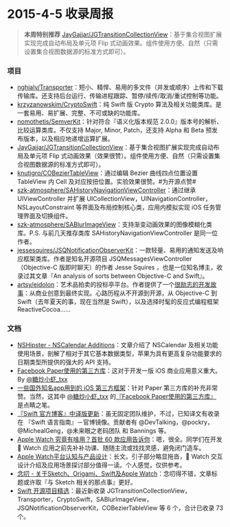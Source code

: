2015-4-5 收录周报
===
> **本周特别推荐** [JayGajjar/JGTransitionCollectionView](https://github.com/JayGajjar/JGTransitionCollectionView)：基于集合视图扩展实现完成自动布局及单元项 Flip 式动画效果。组件使用方便、自然（只需设置集合视图数据源的标准方式即可）。

### 项目
* [nghialv/Transporter](https://github.com/nghialv/Transporter)：短小、精悍、易用的多文件（并发或顺序）上传和下载传输库。还支持后台运行、传输进程跟踪、暂停/续传/取消/重试控制等功能。
* [krzyzanowskim/CryptoSwift](https://github.com/krzyzanowskim/CryptoSwift)：纯 Swift 版 Crypto 算法及相关功能类库。是一套易用、易扩展、完整、不可或缺的功能库。
* [nomothetis/SemverKit](https://github.com/nomothetis/SemverKit)：针对符合『语义化版本规范 2.0.0』版本号的解析、比较运算类库。不仅支持 Major, Minor, Patch，还支持 Alpha 和 Beta 预发布版本，以及相应地递增运算扩展。
* [JayGajjar/JGTransitionCollectionView](https://github.com/JayGajjar/JGTransitionCollectionView)：基于集合视图扩展实现完成自动布局及单元项 Flip 式动画效果（效果很赞）。组件使用方便、自然（只需设置集合视图数据源的标准方式即可）。
* [knutigro/COBezierTableView](https://github.com/knutigro/COBezierTableView)：通过编辑 Bezier 曲线四点位置设置 TableView 内 Cell 及对应按扭位置。实验效果很赞。#为开源点赞#
* [szk-atmosphere/SAHistoryNavigationViewController](https://github.com/szk-atmosphere/SAHistoryNavigationViewController)：通过继承 UIViewController 并扩展 UICollectionView，UINavigationController，NSLayoutConstraint 等界面及布局控制核心类，应用内模拟实现 iOS 任务管理界面及切换组件。
* [szk-atmosphere/SABlurImageView](https://github.com/szk-atmosphere/SABlurImageView)：支持渐变动画效果的图像模糊化类库。P.S. 与前几天推存类库 SAHistoryNavigationViewController 是同一位作者。
* [jessesquires/JSQNotificationObserverKit](https://github.com/jessesquires/JSQNotificationObserverKit)：一款轻量、易用的通知发送及响应框架类库。作者是知名开源项目 JSQMessagesViewController（Objective-C 版即时聊天）的作者 Jesse Squires ，也是一位知名博主，收录过其文章『An analysis of sorts between Objective-C and Swift』。
* [artsy/eidolon](https://github.com/artsy/eidolon)：艺术品拍卖的投标亭平台。作者提供了一个[很励志的开发故事](http://artsy.github.io/blog/2014/11/13/eidolon-retrospective/)：从商业创意到最终实现。心路历程从不开源到开源，从 Objective-C 到 Swift（去年夏天的事，现在当然是 Swift），以及选择时髦的反应式编程框架 ReactiveCocoa…… 

### 文档
* [NSHipster - NSCalendar Additions](http://nshipster.com/nscalendar-additions/)：文章介绍了 NSCalendar 及相关功能使用场景，剖解了相对于其它基本数据类型，苹果为具有更高复杂功能要求的日期类型所提供的强大的 API 支持。
* [Facebook Paper使用的第三方库](http://blog.txx.im/blog/2014/02/11/facebook-paper-used-3rd/)：这对于开发一版 iOS 商业应用意义重大。By [@糖炒小虾_txx](http://weibo.com/rpplusplus) 
* [一些国外知名app用到的 iOS 第三方框架](http://www.jianshu.com/p/c5b0eb58b878)：针对 Paper 第三方库的补充非常赞。当然，这其中 [@糖炒小虾_txx](http://weibo.com/rpplusplus) 的[『Facebook Paper使用的第三方库』](http://blog.txx.im/blog/2014/02/11/facebook-paper-used-3rd/) 是点睛之笔。
* [『Swift 官方博客』中译版更新](https://github.com/ipader/SwiftGuide#swift_blog)：虽无固定团队维护，不过，已知译文有收录在 『Swift 语言指南』－官博镜像。贡献者有 @DevTalking，@pockry，@MichealGeng，@未来眼之老码团队 和 Bannings 等。
* [Apple Watch 究竟有啥用？首批 60 款应用告诉你](http://www.leikeji.com/article?1986)：嗯，很全。同学们在开发  Watch 应用之前先补补功课、随随主流或找找灵感，避免闭门造车。
* [Apple Watch平台认知与产品设计](http://www.beforweb.com/node/695)：长文。引子部分略显拖沓， Watch 交互设计介绍及应用场景探讨部分值得一读。个人感觉，仅供参考。
* [念叨 - 关于Sketch、Origami、Swift及Apple Watch](http://www.beforweb.com/node/697)：念叨得不错，文章标题或许取『与 Sketch 相关的那点事』更好。
* [Swift 开源项目精选](https://github.com/ipader/SwiftGuide/blob/master/Featured.md)：最近新收录 JGTransitionCollectionView，Transporter，CryptoSwift，SABlurImageView，JSQNotificationObserverKit，COBezierTableView 等 6 个，合计已收录 73 个。
